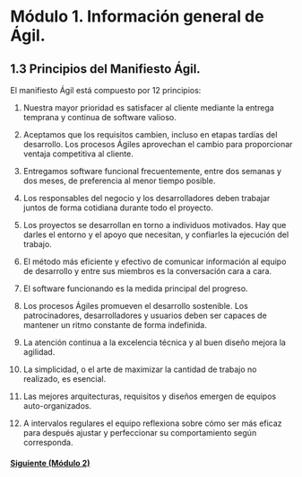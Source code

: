 # Módulo 1. Información general de Ágil.

## 1.3 Principios del Manifiesto Ágil.

El manifiesto Ágil está compuesto por 12 principios:

1. Nuestra mayor prioridad es satisfacer al cliente mediante la entrega temprana y continua de software valioso.

2. Aceptamos que los requisitos cambien, incluso en etapas tardías del desarrollo. Los procesos Ágiles aprovechan
   el cambio para proporcionar ventaja competitiva al cliente.

3. Entregamos software funcional frecuentemente, entre dos semanas y dos meses, de preferencia al menor tiempo posible.

4. Los responsables del negocio y los desarrolladores deben trabajar juntos de forma cotidiana durante todo el proyecto.

5. Los proyectos se desarrollan en torno a individuos motivados. Hay que darles el entorno y el apoyo que necesitan, y confiarles
   la ejecución del trabajo.

6. El método más eficiente y efectivo de comunicar información al equipo de desarrollo y entre sus miembros es la conversación cara a cara.

7. El software funcionando es la medida principal del progreso.

8. Los procesos Ágiles promueven el desarrollo sostenible. Los patrocinadores, desarrolladores y usuarios deben ser capaces de mantener un 
   ritmo constante de forma indefinida.

9. La atención continua a la excelencia técnica y al buen diseño mejora la agilidad.

10. La simplicidad, o el arte de maximizar la cantidad de trabajo no realizado, es esencial.

11. Las mejores arquitecturas, requisitos y diseños emergen de equipos auto-organizados.

12. A intervalos regulares el equipo reflexiona sobre cómo ser más eficaz para después ajustar y perfeccionar su comportamiento según corresponda.



#### [__Siguiente (Módulo 2)__](../module2/01_module2.md)
